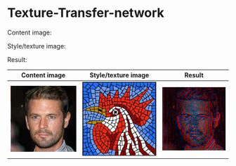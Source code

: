 # Texture-Transfer-network
Content image: 

Style/texture image:


Result:


Content image | Style/texture image | Result
------------- | ------------------- | ----------
![content image](https://github.com/Ritwik-Bhaduri/Texture-Transfer-network/blob/master/original%20images/index_13_0.png) | ![content image](https://github.com/Ritwik-Bhaduri/Texture-Transfer-network/blob/master/original%20images/index_15_0.png) | ![result](https://github.com/Ritwik-Bhaduri/Texture-Transfer-network/blob/master/original%20images/Result.gif)

